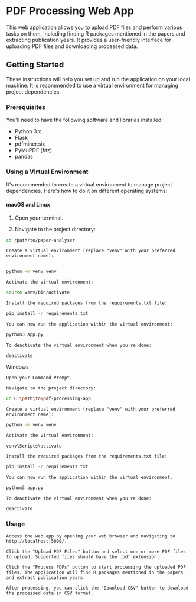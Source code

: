 # PDF Processing Web App

This web application allows you to upload PDF files and perform various tasks on them, including finding R packages mentioned in the papers and extracting publication years. It provides a user-friendly interface for uploading PDF files and downloading processed data.

## Getting Started

These instructions will help you set up and run the application on your local machine. It is recommended to use a virtual environment for managing project dependencies.

### Prerequisites

You'll need to have the following software and libraries installed:

- Python 3.x
- Flask
- pdfminer.six
- PyMuPDF (fitz)
- pandas

### Using a Virtual Environment

It's recommended to create a virtual environment to manage project dependencies. Here's how to do it on different operating systems:

#### macOS and Linux

1. Open your terminal.

2. Navigate to the project directory:

```bash
cd /path/to/paper-analyser
```
    Create a virtual environment (replace "venv" with your preferred environment name):

```bash

python -m venv venv
```
    Activate the virtual environment:

```bash
source venv/bin/activate
```

    Install the required packages from the requirements.txt file:
```bash
pip install -r requirements.txt
```
    You can now run the application within the virtual environment:

```bash
python3 app.py
```

    To deactivate the virtual environment when you're done:

```bash
deactivate
```
Windows

    Open your Command Prompt.

    Navigate to the project directory:

```bash
cd C:\path\to\pdf-processing-app
```
    Create a virtual environment (replace "venv" with your preferred environment name):

```bash
python -m venv venv
```
    Activate the virtual environment:

```bash
venv\Scripts\activate
```
    Install the required packages from the requirements.txt file:

```bash
pip install -r requirements.txt
```
    You can now run the application within the virtual environment.

```bash
python3 app.py
```

    To deactivate the virtual environment when you're done:
```bash
deactivate
```


### Usage

    Access the web app by opening your web browser and navigating to http://localhost:5000/.

    Click the "Upload PDF Files" button and select one or more PDF files to upload. Supported files should have the .pdf extension.

    Click the "Process PDFs" button to start processing the uploaded PDF files. The application will find R packages mentioned in the papers and extract publication years.

    After processing, you can click the "Download CSV" button to download the processed data in CSV format.